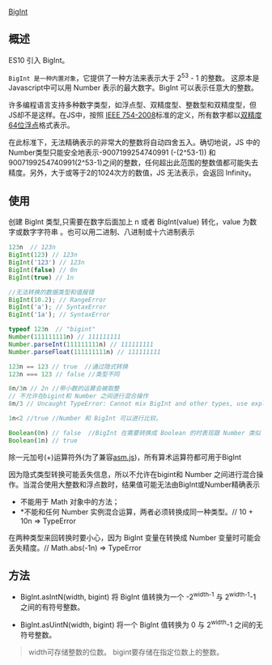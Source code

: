 [BigInt](https://developer.mozilla.org/zh-CN/docs/Web/JavaScript/Reference/Global_Objects/BigInt)

[](https://juejin.im/post/5d3f8402f265da039e129574)

## 概述

ES10 引入 BigInt。

`BigInt 是一种内置对象`，它提供了一种方法来表示大于 2<sup>53</sup> - 1 的整数。
这原本是 Javascript中可以用 Number 表示的最大数字。BigInt 可以表示任意大的整数。


许多编程语言支持多种数字类型，如浮点型、双精度型、整数型和双精度型，但JS却不是这样。在JS中，按照 [IEEE 754-2008](https://en.wikipedia.org/wiki/IEEE_754-2008_revision)标准的定义，所有数字都以[双精度64位浮点](http://en.wikipedia.org/wiki/Double_precision_floating-point_format)格式表示。

在此标准下，无法精确表示的非常大的整数将自动四舍五入。确切地说，JS 中的Number类型只能安全地表示-9007199254740991 (-(2^53-1)) 和9007199254740991(2^53-1)之间的整数，任何超出此范围的整数值都可能失去精度。另外，大于或等于2的1024次方的数值，JS 无法表示，会返回 Infinity。


## 使用
创建 BigInt 类型,只需要在数字后面加上 n 或者 BigInt(value) 转化，value 为数字或数字字符串 。也可以用二进制、八进制或十六进制表示
```js
123n  // 123n
BigInt(123) // 123n
BigInt('123') // 123n
BigInt(false) // 0n
BigInt(true) // 1n

//无法转换的数据类型和值报错
BigInt(10.2); // RangeError 
BigInt('a'); // SyntaxError 
BigInt('1a'); // SyntaxError 

typeof 123n  // "bigint"
Number(111111111n) // 111111111
Number.parseInt(111111111n) // 111111111
Number.parseFloat(111111111n) // 111111111

123n == 123 // true  //通过隐式转换
123n === 123 // false //类型不同

8n/3n // 2n //带小数的运算会被取整
// 不允许在bigint和 Number 之间进行混合操作
8n/3 // Uncaught TypeError: Cannot mix BigInt and other types, use explicit conversions

1n<2 //true //Number 和 BigInt 可以进行比较。

Boolean(0n) // false  //BigInt 在需要转换成 Boolean 的时表现跟 Number 类似
Boolean(1n) // true 
```

除一元加号(+)运算符外(为了兼容[asm.js](https://github.com/tc39/proposal-bigint/blob/master/ADVANCED.md#dont-break-asmjs))，所有算术运算符都可用于BigInt

因为隐式类型转换可能丢失信息，所以不允许在bigint和 Number 之间进行混合操作。当混合使用大整数和浮点数时，结果值可能无法由BigInt或Number精确表示
* 不能用于 Math 对象中的方法；
* *不能和任何 Number 实例混合运算，两者必须转换成同一种类型。// 10 + 10n => TypeError

在两种类型来回转换时要小心，因为 BigInt 变量在转换成 Number 变量时可能会丢失精度。// Math.abs(-1n) => TypeError


## 方法 
* BigInt.asIntN(width, bigint) 将 BigInt 值转换为一个 -2<sup>width-1</sup> 与 2<sup>width-1</sup>-1 之间的有符号整数。

* BigInt.asUintN(width, bigint) 将一个 BigInt 值转换为 0 与 2<sup>width</sup>-1 之间的无符号整数。

>width可存储整数的位数。
>bigint要存储在指定位数上的整数。
